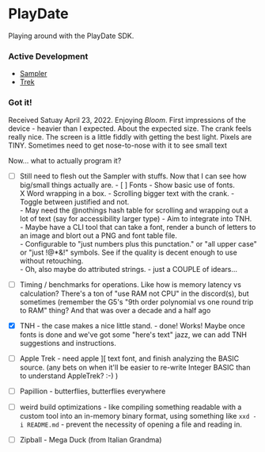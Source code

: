 # PlayDate

Playing around with the PlayDate SDK.

### Active Development

* [Sampler](Sampler)
* [Trek](Trek)

### Got it!

Received Satuay April 23, 2022.  Enjoying _Bloom_.  First impressions of the
device - heavier than I expected. About the expected size.  The crank feels really
nice.  The screen is a little fiddly with getting the best light.  Pixels are 
TINY.  Sometimes need to get nose-to-nose with it to see small text

Now... what to actually program it?

* [ ] Still need to flesh out the Sampler with stuffs.  Now that I can see how big/small
      things actually are.
      - [ ] Fonts - Show basic use of fonts.  
            X Word wrapping in a box.
            - Scrolling bigger text with the crank. 
            - Toggle between justified and not.  
            - May need the @nothings hash table for scrolling and wrapping out a lot of text (say for accessibility larger type)
            - Aim to integrate into TNH.  
            - Maybe have a CLI tool that can take a font, render a bunch of letters to an image and blort out a PNG and font table file.  
              - Configurable to "just numbers plus this punctation." or "all upper case" or "just !@*&!" symbols.  See if the quality is decent enough to use without retouching.  
            - Oh, also maybe do attributed strings.
            - just a COUPLE of idears...
* [ ] Timing / benchmarks for operations.  Like how is memory latency vs calculation?
      There's a ton of "use RAM not CPU" in the discord(s), but sometimes (remember the
      G5's "9th order polynomial vs one round trip to RAM" thing?  And that was over
      a decade and a half ago
* [X] TNH - the case makes a nice little stand.
      - done!  Works!  Maybe once fonts is done and we've got some
        "here's text" jazz, we can add TNH suggestions and instructions.
* [ ] Apple Trek - need apple ][ text font, and finish analyzing the 
      BASIC source. (any bets on when it'll be easier to re-write
      Integer BASIC than to understand AppleTrek? :-) )
* [ ] Papillion - butterflies, butterflies everywhere
* [ ] weird build optimizations - like compiling something readable
      with a custom tool into an in-memory binary format, using
      something like `xxd -i README.md` - prevent the necessity of
      opening a file and reading in.
* [ ] Zipball - Mega Duck (from Italian Grandma)


